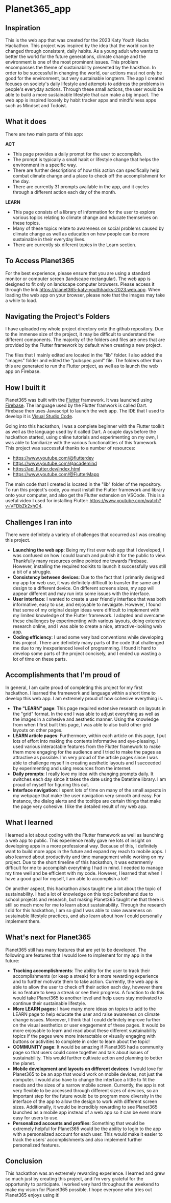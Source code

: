 # Planet365_app

## Inspiration

This is the web app that was created for the 2023 Katy Youth Hacks Hackathon. This project was inspired by the idea that the world can be changed through consistent, daily habits. As a young adult who wants to better the world for the future generations, climate change and the environment is one of the most prominent issues. This problem encompasses the theme of sustainability presented by the hackthon. In order to be successful in changing the world, our actions must not only be good for the environment, but very sustainable longterm. The app I created focuses on society's daily lifestyle and attempts to address the problems in people's everyday actions. Through these small actions, the user would be able to build a more sustainable lifestyle that can make a big impact. The web app is inspired loosely by habit tracker apps and mindfulness apps such as Mindset and Todoist.

## What it does

There are two main parts of this app:

**ACT**

- This page provides a daily prompt for the user to accomplish.
- The prompt is typically a small habit or lifestyle change that helps the environment in a specific way.
- There are further descriptions of how this action can specifically help combat climate change and a place to check off the accomplishment for the day.
- There are currently 31 prompts available in the app, and it cycles through a different action each day of the month.

**LEARN**

- This page consists of a library of information for the user to explore various topics relating to climate change and educate themselves on these topics.
- Many of these topics relate to awareness on social problems caused by climate change as well as education on how people can be more sustainable in their everyday lives.
- There are currently six diferent topics in the Learn section.

## To Access Planet365

For the best experience, please ensure that you are using a standard monitor or computer screen (landscape rectangular). The web app is designed to fit only on landscape computer browsers. Please access it through the link https://planet365-katy-youthhacks-2023.web.app. When loading the web app on your browser, please note that the images may take a while to load.

## Navigating the Project's Folders

I have uploaded my whole project directory onto the github repository. Due to the immense size of the project, it may be difficult to understand the different components. The majority of the folders and files are ones that are provided by the Flutter framework by default when creating a new project.

The files that I mainly edited are located in the "lib" folder. I also added the "images" folder and edited the "pubspec.yaml" file. The folders other than this are generated to run the Flutter project, as well as to launch the web app on Firebase.

## How I built it

Planet365 was built with the [Flutter](https://flutter.dev/?gclid=CjwKCAjw8ZKmBhArEiwAspcJ7jwlAdEnxVp5-90ODMhUwawUXVW9voYbsZU03B1jkuA5hy-L7oBsJRoChZUQAvD_BwE&gclsrc=aw.ds) framework. It was launched using [Firebase](https://firebase.google.com/?gad=1&gclid=CjwKCAjw8ZKmBhArEiwAspcJ7sh9y9FZvyDRZqst6ZYj2FhXlrtzS_Jzt4dkYO7LOrbPdY0Jtbfp3RoCXhgQAvD_BwE&gclsrc=aw.ds). The language used by the Flutter framwork is called Dart. Firebase then uses Javascript to launch the web app. The IDE that I used to develop it is [Visual Studio Code](https://code.visualstudio.com/).

Going into this hackathon, I was a complete beginner with the Flutter toolkit as well as the language used by it called Dart. A couple days before the hackathon started, using online tutorials and experimenting on my own, I was able to familiarize with the various functionalities of this framework. This project was successful thanks to a number of resources:

- https://www.youtube.com/@flutterdev
- https://www.youtube.com/@academind
- https://api.flutter.dev/index.html
- https://www.youtube.com/@FlutterMapp

The main code that I created is located in the "lib" folder of the repository. To run this project's code, you must install the Flutter framework and library onto your computer, and also get the Flutter extension on VSCode. This is a useful video I used for installing Flutter: https://www.youtube.com/watch?v=VFDbZk2xhO4.

## Challenges I ran into

There were definitely a variety of challenges that occurred as I was creating this project.

- **Launching the web app**: Being my first ever web app that I developed, I was confused on how I could launch and publish it for the public to view. Thankfully many resources online pointed me towards Firebase. However, installing the required toolkits to launch it successfully was still a bit of a struggle.
- **Consistency between devices**: Due to the fact that I primarily designed my app for web use, it was definitely difficult to transfer the same and design to a different device. On different screens sizes, my app will appear different and may run into some issues with the interface.
- **User interface**: I wanted to create a user friendly interface that was both informative, easy to use, and enjoyable to nevaigate. However, I found that some of my original design ideas were difficult to implement with my limited knowledge of the Flutter framework. I adapted and overcame these challenges by experimenting with various layouts, doing extensive research online, and I was able to create a nice, attractive-looking web app.
- **Coding efficiency**: I used some very bad conventions while developing this project. There are definitely many parts of the code that challenged me due to my inexperienced level of programming. I found it hard to develop some parts of the project concisely, and I ended up wasting a lot of time on these parts.

## Accomplishments that I'm proud of

In general, I am quite proud of completing this project for my first hackathon. I learned the framework and language within a short time to develop this web app. I am extremely proud of how cohesive everything is.

- **The "LEARN" page**: This page required extensive research on layouts in the "grid" format. In the end I was able to adjust everything as well as the images in a cohesive and aesthetic manner. Using the knowledge from when I first built this page, I was able to also build other grid layouts on other pages.
- **LEARN article pages**: Furthermore, within each article on this page, I put lots of effort into making the contents informative and eye-pleasing. I used various interactable features from the Flutter framework to make them more engaging for the audience and I tried to make the pages as attractive as possible. I'm very proud of the article pages since I was able to challenge myself in creating aesthetic layouts and I succeeded by experimenting and using resources from the internet.
- **Daily prompts**: I really love my idea with changing prompts daily. It switches each day since it takes the date using the Datetime library. I am proud of myself for figuring this out.
- **Interface navigation**: I spent lots of time on many of the small aspects in my webpage that make the user navigation very smooth and easy. For instance, the dialog alerts and the tooltips are certain things that make the page very cohesive. I like the detailed result of my web app.

## What I learned

I learned a lot about coding with the Flutter framework as well as launching a web app to public. This experience really gave me lots of insight on developing apps in a more professional way. Because of this, I definitely want to build more apps in the future and expand my reach to mobile apps. I also learned about productivity and time management while working on my project. Due to the short timeline of this hackathon, it was extermemly difficult for me to accomplish everything I had in mind. I needed to manage my time well and be efficient with my code. However, I learned that when I have a good goal for myself, I am able to accomplish a lot!

On another aspect, this hackathon alsos taught me a lot about the topic of sustainability. I had a lot of knowledge on this topic beforehand due to school projects and research, but making Planet365 taught me that there is still so much more for me to learn about sustainability. Through the research I did for this hackathon, I am so glad I was able to raise awareness on sustainable lifestyle practices, and also learn about how I could personally implement them.

## What's next for Planet365

Planet365 still has many features that are yet to be developed. The following are features that I would love to implement for my app in the future:

- **Tracking accomplishments**: The ability for the user to track their accomplishments (or keep a streak) for a more rewarding experience and to further motivate them to take action. Currently, the web app is able to allow the user to check off their action each day, however there is no feature to keep a streak or see their progress. A function to do this would take Planet365 to another level and help users stay motivated to continue their sustainable lifestyle.
- **More LEARN pages**: I have many more ideas on topics to add to the LEARN page to help educate the user and raise awareness on climate change issues. Moreover, I think that I could definitely improve further on the visual aesthetics or user engagement of these pages. It would be more enjoyable to learn and read about these different sustainability topics if the pages were more interactable or visually engaging with buttons or activities to complete in order to learn about the topic!
- **COMMUNITY page**: It would be amazing if Planet365 had a community page so that users could come together and talk about issues of sustainability. This would further cultivate action and planning to better the planet.
- **Mobile development and layouts on different devices**: I would love for Planet365 to be an app that would work on mobile devices, not just the computer. I would also have to change the interface a little to fit the needs and the sizes of a narrow mobile screen. Currently, the app is not very flexible to be accessed through different sizes of devices, so an important step for the future would be to program more diversity in the interface of the app to allow the design to work with different screen sizes. Additionally, it would be incredibly rewarding to see Planet365 launched as a mobile app instead of a web app so it can be even more easy for users to use.
- **Personalized accounts and profiles**: Something that would be extremely helpful for Planet365 would be the ability to login to the app with a personalized account for each user. This would make it easier to track the users' accomplishments and also implement further personalized features.

## Conclusion

This hackathon was an extremely rewarding experience. I learned and grew so much just by creating this project, and I'm very grateful for the opportunity to participate. I worked very hard throughout the weekend to make my vision for Planet365 possible. I hope everyone who tries out Planet365 enjoys using it!
